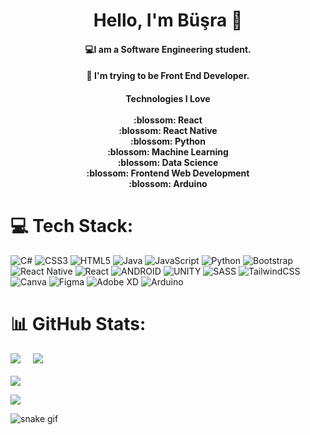 <h1 align="center">Hello, I'm Büşra 👋 </h1>
<h4 align="center"> 💻I am a Software Engineering student.</h4>
<h4 align="center">🌱 I'm trying to be Front End Developer.</h4>
<h4 align="center">
Technologies I Love
<br><br>
:blossom: React <br>
:blossom: React Native<br>
:blossom: Python <br>
:blossom: Machine Learning <br>
:blossom: Data Science<br>
:blossom: Frontend Web Development<br>
:blossom: Arduino<br>
 
</h4>

# 💻 Tech Stack:
![C#](https://img.shields.io/badge/c%23-%23239120.svg?style=flat&logo=c-sharp&logoColor=white) ![CSS3](https://img.shields.io/badge/css3-%231572B6.svg?style=flat&logo=css3&logoColor=white) ![HTML5](https://img.shields.io/badge/html5-%23E34F26.svg?style=flat&logo=html5&logoColor=white) ![Java](https://img.shields.io/badge/java-%23ED8B00.svg?style=flat&logo=java&logoColor=white) ![JavaScript](https://img.shields.io/badge/javascript-%23323330.svg?style=flat&logo=javascript&logoColor=%23F7DF1E) ![Python](https://img.shields.io/badge/python-3670A0?style=flat&logo=python&logoColor=ffdd54) ![Bootstrap](https://img.shields.io/badge/bootstrap-%23563D7C.svg?style=flat&logo=bootstrap&logoColor=white) ![React Native](https://img.shields.io/badge/react_native-%2320232a.svg?style=flat&logo=react&logoColor=%2361DAFB) ![React](https://img.shields.io/badge/react-%2320232a.svg?style=flat&logo=react&logoColor=%2361DAFB) ![ANDROID](https://img.shields.io/badge/android-%2320232a.svg?style=flat&logo=android&logoColor=%a4c639) ![UNITY](https://img.shields.io/badge/Unity-%2320232a.svg?style=flat&logo=unity&logoColor=white) ![SASS](https://img.shields.io/badge/SASS-hotpink.svg?style=flat&logo=SASS&logoColor=white) ![TailwindCSS](https://img.shields.io/badge/tailwindcss-%2338B2AC.svg?style=flat&logo=tailwind-css&logoColor=white) ![Canva](https://img.shields.io/badge/Canva-%2300C4CC.svg?style=flat&logo=Canva&logoColor=white) 	![Figma](https://img.shields.io/badge/figma-%23F24E1E.svg?style=flat&logo=figma&logoColor=white) ![Adobe XD](https://img.shields.io/badge/Adobe%20XD-470137?style=flat&logo=Adobe%20XD&logoColor=#FF61F6) ![Arduino](https://img.shields.io/badge/-Arduino-00979D?style=flat&logo=Arduino&logoColor=white)


# 📊 GitHub Stats:
![](https://github-readme-stats.vercel.app/api?username=busra4&theme=tokyonight&hide_border=false&include_all_commits=true&count_private=true)
&nbsp; &nbsp; ![](https://github-readme-stats.vercel.app/api/top-langs/?username=busra4&theme=tokyonight&hide_border=false&include_all_commits=true&count_private=true&layout=compact) <br/>
<br/> ![](https://github-readme-streak-stats.herokuapp.com/?user=busra4&theme=tokyonight&hide_border=false)<br/>



<!--
### 😂 Random Dev Meme
<img src="https://rm.up.railway.app/" width="512px"/>
 -->
[![](https://visitcount.itsvg.in/api?id=busra4&icon=5&color=1)](https://visitcount.itsvg.in)


![snake gif](https://github.com/busra4/busra4/blob/output/github-contribution-grid-snake.svg#gh-dark-mode-only)

